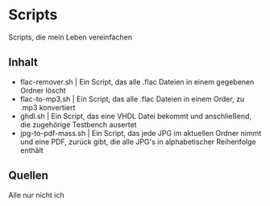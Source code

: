# Scripts

Scripts, die mein Leben vereinfachen

## Inhalt

- flac-remover.sh | Ein Script, das alle .flac Dateien in einem gegebenen Ordner löscht
- flac-to-mp3.sh | Ein Script, das alle .flac Dateien in einem Order, zu .mp3 konvertiert
- ghdl.sh | Ein Script, das eine VHDL Datei bekommt und anschließend, die zugehörige Testbench ausertet
- jpg-to-pdf-mass.sh | Ein Script, das jede JPG im aktuellen Ordner nimmt und eine PDF, zurück gibt, die alle JPG's in alphabetischer Reihenfolge enthält

## Quellen
Alle nur nicht ich
